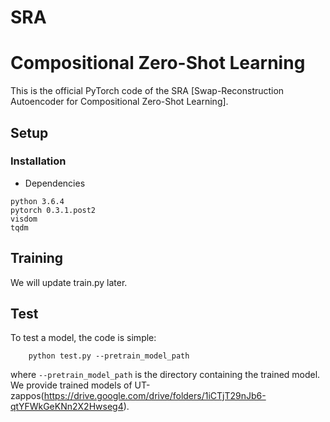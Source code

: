 # SRA

# Compositional Zero-Shot Learning

This is the official PyTorch code of the SRA [Swap-Reconstruction Autoencoder for Compositional Zero-Shot Learning].


## Setup 

### Installation

- Dependencies
```
python 3.6.4
pytorch 0.3.1.post2
visdom
tqdm
```

## Training

We will update train.py later.

## Test
 

 To test a model, the code is simple:
```
    python test.py --pretrain_model_path
```
where `--pretrain_model_path` is the directory containing the trained model. We provide trained models of UT-zappos(https://drive.google.com/drive/folders/1iCTjT29nJb6-qtYFWkGeKNn2X2Hwseg4).

